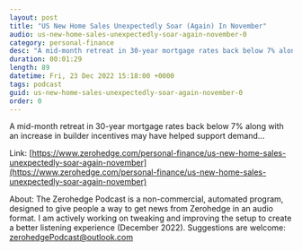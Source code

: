 ```yaml
---
layout: post
title: "US New Home Sales Unexpectedly Soar (Again) In November"
audio: us-new-home-sales-unexpectedly-soar-again-november-0
category: personal-finance
desc: "A mid-month retreat in 30-year mortgage rates back below 7% along with an increase in builder incentives may have helped support demand..."
duration: 00:01:29
length: 89
datetime: Fri, 23 Dec 2022 15:18:00 +0000
tags: podcast
guid: us-new-home-sales-unexpectedly-soar-again-november-0
order: 0
---
```

A mid-month retreat in 30-year mortgage rates back below 7% along with an increase in builder incentives may have helped support demand...

Link: [https://www.zerohedge.com/personal-finance/us-new-home-sales-unexpectedly-soar-again-november](https://www.zerohedge.com/personal-finance/us-new-home-sales-unexpectedly-soar-again-november)

About: The Zerohedge Podcast is a non-commercial, automated program, designed to give people a way to get news from Zerohedge in an audio format.  I am actively working on tweaking and improving the setup to create a better listening experience (December 2022).  Suggestions are welcome: [zerohedgePodcast@outlook.com](mailto:zerohedgePodcast@outlook.com)